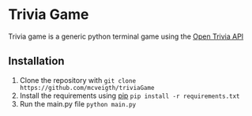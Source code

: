 # Trivia Game
Trivia game is a generic python terminal game using the [Open Trivia API](https://opentdb.com/api_config.php)


## Installation
1. Clone the repository with `git clone https://github.com/mcveigth/triviaGame` 
2. Install the requirements
   using [pip](https://pypi.org/project/pip/) `pip install -r requirements.txt`
3. Run the main.py file `python main.py`

